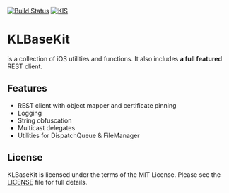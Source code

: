 [![Build Status](https://travis-ci.com/Kaufland/iosklbasekit.svg?branch=master)](https://travis-ci.com/Kaufland/iosklbasekit) [![KIS](https://img.shields.io/badge/KIS-awesome-red.svg)](http://www.spannende-it.de)

# KLBaseKit

is a collection of iOS utilities and functions. It also includes **a full featured** REST client.

## Features

 - REST client with object mapper and certificate pinning
 - Logging
 - String obfuscation
 - Multicast delegates
 - Utilities for DispatchQueue & FileManager

## License
KLBaseKit is licensed under the terms of the MIT License. Please see the [LICENSE](LICENSE) file for full details.
